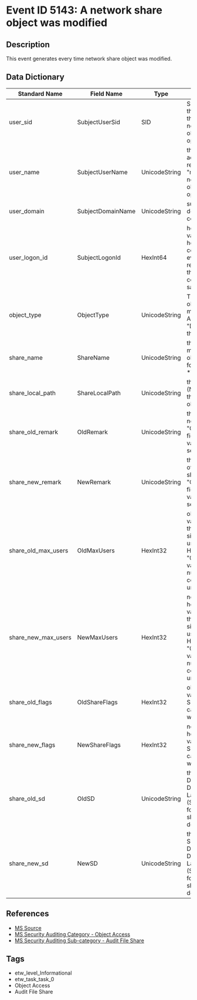 # Event ID 5143: A network share object was modified

## Description
This event generates every time network share object was modified.

## Data Dictionary
|Standard Name|Field Name|Type|Description|Sample Value|
|---|---|---|---|---|
|user_sid|SubjectUserSid|SID|SID of account that requested the "modify network share object" operation.|`S-1-5-21-3457937927-2839227994-823803824-1104`|
|user_name|SubjectUserName|UnicodeString|the name of the account that requested the "modify network share object" operation.|`dadmin`|
|user_domain|SubjectDomainName|UnicodeString|subject's domain or computer name|`CONTOSO`|
|user_logon_id|SubjectLogonId|HexInt64|hexadecimal value that can help you correlate this event with recent events that might contain the same Logon ID|`0x38d12`|
|object_type|ObjectType|UnicodeString|The type of an object that was modified. Always "Directory" for this event.|`Directory`|
|share_name|ShareName|UnicodeString|the name of the modified share object. The format is: *\SHARE_NAME|`\*\Documents`|
|share_local_path|ShareLocalPath|UnicodeString|the full system (NTFS) path for the added share object.|`C:\Documents`|
|share_old_remark|OldRemark|UnicodeString|the old value of network share "Comments:" field. Has "N/A" value if it is not set.|`N/A`|
|share_new_remark|NewRemark|UnicodeString|the new value of network share "Comments:" field. Has "N/A" value if it is not set.|`N/A`|
|share_old_max_users|OldMaxUsers|HexInt32|old hexadecimal value of "Limit the number of simultaneous user to:" field. Has "0xFFFFFFFF" value if the number of connections is unlimited.|`0xffffffff`|
|share_new_max_users|NewMaxUsers|HexInt32|new hexadecimal value of "Limit the number of simultaneous user to:" field. Has "0xFFFFFFFF" value if the number of connections is unlimited.|`0xffffffff`|
|share_old_flags|OldShareFlags|HexInt32|old hexadecimal value of "Offline Settings" caching settings window flags.|`0x800`|
|share_new_flags|NewShareFlags|HexInt32|new hexadecimal value of "Offline Settings" caching settings window flags.|`0x800`|
|share_old_sd|OldSD|UnicodeString|the old Security Descriptor Definition Language (SDDL) value for network share security descriptor.|`-`|
|share_new_sd|NewSD|UnicodeString|the new Security Descriptor Definition Language (SDDL) value for network share security descriptor.|`O:BAG:DAD:(D;;FA;;;S-1-5-21-3457937927-2839227994-823803824-1104)(A;OICI;FA;;;WD)(A;OICI;FA;;;BA)`|

## References
* [MS Source](https://github.com/MicrosoftDocs/windows-itpro-docs/blob/master/windows/security/threat-protection/auditing/event-5143.md)
* [MS Security Auditing Category - Object Access](https://docs.microsoft.com/en-us/windows/security/threat-protection/auditing/advanced-security-audit-policy-settings#object-access)
* [MS Security Auditing Sub-category - Audit File Share](https://github.com/MicrosoftDocs/windows-itpro-docs/tree/master/windows/security/threat-protection/auditing/audit-file-share.md)

## Tags
* etw_level_Informational
* etw_task_task_0
* Object Access
* Audit File Share